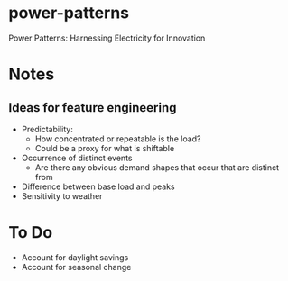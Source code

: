 # power-patterns
Power Patterns: Harnessing Electricity for Innovation

# Notes

## Ideas for feature engineering

* Predictability:
  - How concentrated or repeatable is the load?
  - Could be a proxy for what is shiftable
* Occurrence of distinct events
  - Are there any obvious demand shapes that occur that are distinct from
* Difference between base load and peaks
* Sensitivity to weather

# To Do

* Account for daylight savings
* Account for seasonal change
